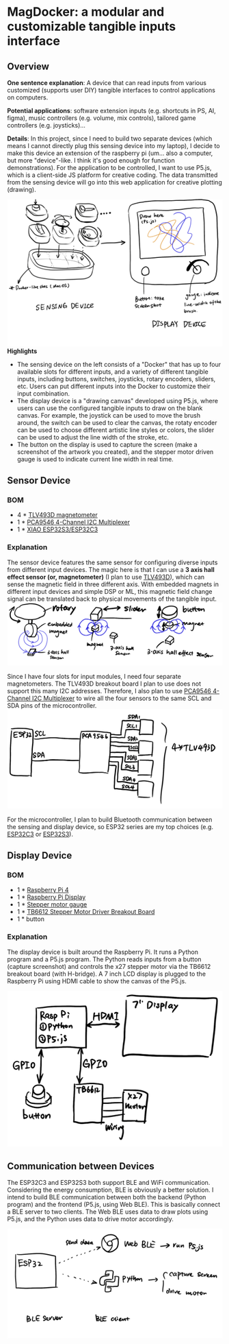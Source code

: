 # MagDocker: a modular and customizable tangible inputs interface 
## Overview
**One sentence explanation**: A device that can read inputs from various customized (supports user DIY) tangible interfaces to control applications on computers.

**Potential applications**: software extension inputs (e.g. shortcuts in PS, AI, figma), music controllers (e.g. volume, mix controls), tailored game controllers (e.g. joysticks)…

**Details**: In this project, since I need to build two separate devices (which means I cannot directly plug this sensing device into my laptop), I decide to make this device an extension of the raspberry pi (um... also a computer, but more "device"-like. I think it's good enough for function demonstrations). For the application to be controlled, I want to use P5.js, which is a client-side JS platform for creative coding. The data transmitted from the sensing device will go into this web application for creative plotting (drawing).

![overview_sketch](./img/overview_sketch.jpeg)
**Highlights**
- The sensing device on the left consists of a "Docker" that has up to four available slots for different inputs, and a variety of different tangible inputs, including buttons, switches, joysticks, rotary encoders, sliders, etc. Users can put different inputs into the Docker to customize their input combination.
- The display device is a "drawing canvas" developed using P5.js, where users can use the configured tangible inputs to draw on the blank canvas. For example, the joystick can be used to move the brush around, the switch can be used to clear the canvas, the rotaty encoder can be used to choose different artistic line styles or colors, the slider can be used to adjust the line width of the stroke, etc.
- The button on the display is used to capture the screen (make a screenshot of the artwork you created), and the stepper motor driven gauge is used to indicate current line width in real time.


## Sensor Device
### BOM
- 4 * [TLV493D magnetometer](https://www.adafruit.com/product/4366)
- 1 * [PCA9546 4-Channel I2C Multiplexer](https://www.adafruit.com/product/5663?gad_source=1&gclid=CjwKCAiA44OtBhAOEiwAj4gpOQNsuiN8hg1QvpYTfDjro9lVUyD4wOL_vgsaaYoJqwa46neCTyKjBBoCxAYQAvD_BwE)
- 1 * [XIAO ESP32S3/ESP32C3](https://www.seeedstudio.com/XIAO-ESP32S3-p-5627.html)

### Explanation
The sensor device features the same sensor for configuring diverse inputs from different input devices. The magic here is that I can use a **3 axis hall effect sensor (or, magnetometer)** (I plan to use [TLV493D](https://www.adafruit.com/product/4366)), which can sense the magnetic field in three different axis. With embedded magnets in different input devices and simple DSP or ML, this magnetic field change signal can be translated back to physical movements of the tangible input.<br>
![hall_effect_sense](./img/hall_effect.jpeg)

Since I have four slots for input modules, I need four separate magnetometers. The TLV493D breakout board I plan to use does not support this many I2C addresses. Therefore, I also plan to use [PCA9546 4-Channel I2C Multiplexer](https://www.adafruit.com/product/5663?gad_source=1&gclid=CjwKCAiA44OtBhAOEiwAj4gpOQNsuiN8hg1QvpYTfDjro9lVUyD4wOL_vgsaaYoJqwa46neCTyKjBBoCxAYQAvD_BwE) to wire all the four sensors to the same SCL and SDA pins of the microcontroller.
![multiplexer](./img/multiplexer.jpeg)

For the microcontroller, I plan to build Bluetooth communication between the sensing and display device, so ESP32 series are my top choices (e.g. [ESP32C3](https://www.seeedstudio.com/Seeed-XIAO-ESP32C3-p-5431.html) or [ESP32S3](https://www.seeedstudio.com/XIAO-ESP32S3-p-5627.html)).

## Display Device
### BOM
- 1 * [Raspberry Pi 4](https://www.raspberrypi.com/products/raspberry-pi-4-model-b/)
- 1 * [Raspberry Pi Display](https://www.amazon.com/dp/B097H277WS?ref_=cm_sw_r_apin_dp_H4QJ45A799ZPF6NZQ4QH&language=en-US&th=1)
- 1 * [Stepper motor gauge](https://www.adafruit.com/product/2424)
- 1 * [TB6612 Stepper Motor Driver Breakout Board](https://www.adafruit.com/product/2448)
- 1 * button

### Explanation
The display device is built around the Raspberry Pi. It runs a Python program and a P5.js program. The Python reads inputs from a button (capture screenshot) and controls the x27 stepper motor via the TB6612 breakout board (with H-bridge). A 7 inch LCD display is plugged to the Raspberry Pi using HDMI cable to show the canvas of the P5.js.

![display_device](./img/display_sch.jpeg)

## Communication between Devices
The ESP32C3 and ESP32S3 both support BLE and WiFi communication. Considering the energy consumption, BLE is obviously a better solution. I intend to build BLE communication between both the backend (Python program) and the frontend (P5.js, using Web BLE). This is basically connect a BLE server to two clients. The Web BLE uses data to draw plots using P5.js, and the Python uses data to drive motor accordingly.

![communication](./img/communication.jpeg)
